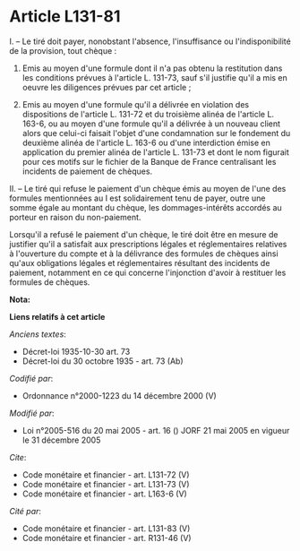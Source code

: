 # Article L131-81

I. – Le tiré doit payer, nonobstant l'absence, l'insuffisance ou l'indisponibilité de la provision, tout chèque : 

1. Emis au moyen d'une formule dont il n'a pas obtenu la restitution dans les conditions prévues à l'article L. 131-73, sauf
s'il justifie qu'il a mis en oeuvre les diligences prévues par cet article ; 

2. Emis au moyen d'une formule qu'il a délivrée en violation des dispositions de l'article L. 131-72 et du troisième alinéa
de l'article L. 163-6, ou au moyen d'une formule qu'il a délivrée à un nouveau client alors que celui-ci faisait l'objet
d'une condamnation sur le fondement du deuxième alinéa de l'article L. 163-6 ou d'une interdiction émise en application du
premier alinéa de l'article L. 131-73 et dont le nom figurait pour ces motifs sur le fichier de la Banque de France
centralisant les incidents de paiement de chèques. 

II. – Le tiré qui refuse le paiement d'un chèque émis au moyen de l'une des formules mentionnées au I est solidairement tenu
de payer, outre une somme égale au montant du chèque, les dommages-intérêts accordés au porteur en raison du non-paiement. 

Lorsqu'il a refusé le paiement d'un chèque, le tiré doit être en mesure de justifier qu'il a satisfait aux prescriptions
légales et réglementaires relatives à l'ouverture du compte et à la délivrance des formules de chèques ainsi qu'aux
obligations légales et réglementaires résultant des incidents de paiement, notamment en ce qui concerne l'injonction d'avoir
à restituer les formules de chèques.

**Nota:**



**Liens relatifs à cet article**

_Anciens textes_:

  - Décret-loi 1935-10-30 art. 73
  - Décret-loi du 30 octobre 1935 - art. 73 (Ab)

_Codifié par_:

  - Ordonnance n°2000-1223 du 14 décembre 2000 (V)

_Modifié par_:

  - Loi n°2005-516 du 20 mai 2005 - art. 16 () JORF 21 mai 2005 en vigueur le 31 décembre 2005

_Cite_:

  - Code monétaire et financier - art. L131-72 (V)
  - Code monétaire et financier - art. L131-73 (V)
  - Code monétaire et financier - art. L163-6 (V)

_Cité par_:

  - Code monétaire et financier - art. L131-83 (V)
  - Code monétaire et financier - art. R131-46 (V)
